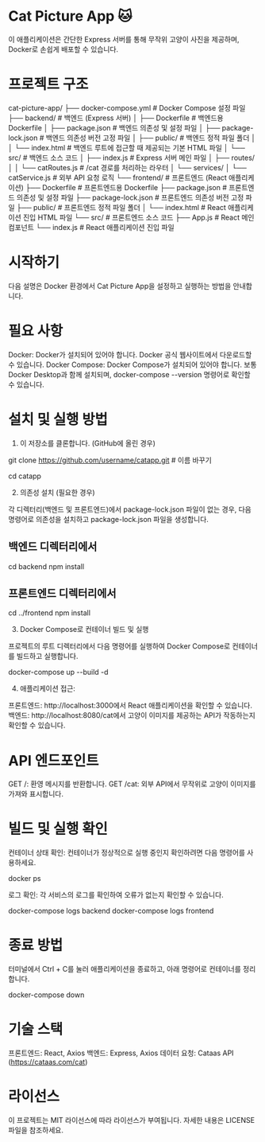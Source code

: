 # Cat Picture App 🐱

이 애플리케이션은 간단한 Express 서버를 통해 무작위 고양이 사진을 제공하며, Docker로 손쉽게 배포할 수 있습니다.

# 프로젝트 구조

cat-picture-app/
├── docker-compose.yml # Docker Compose 설정 파일
├── backend/ # 백엔드 (Express 서버)
│ ├── Dockerfile # 백엔드용 Dockerfile
│ ├── package.json # 백엔드 의존성 및 설정 파일
│ ├── package-lock.json # 백엔드 의존성 버전 고정 파일
│ ├── public/ # 백엔드 정적 파일 폴더
│ │ └── index.html # 백엔드 루트에 접근할 때 제공되는 기본 HTML 파일
│ └── src/ # 백엔드 소스 코드
│ ├── index.js # Express 서버 메인 파일
│ ├── routes/
│ │ └── catRoutes.js # /cat 경로를 처리하는 라우터
│ └── services/
│ └── catService.js # 외부 API 요청 로직
└── frontend/ # 프론트엔드 (React 애플리케이션)
├── Dockerfile # 프론트엔드용 Dockerfile
├── package.json # 프론트엔드 의존성 및 설정 파일
├── package-lock.json # 프론트엔드 의존성 버전 고정 파일
├── public/ # 프론트엔드 정적 파일 폴더
│ └── index.html # React 애플리케이션 진입 HTML 파일
└── src/ # 프론트엔드 소스 코드
├── App.js # React 메인 컴포넌트
└── index.js # React 애플리케이션 진입 파일

# 시작하기

다음 설명은 Docker 환경에서 Cat Picture App을 설정하고 실행하는 방법을 안내합니다.

# 필요 사항

Docker: Docker가 설치되어 있어야 합니다. Docker 공식 웹사이트에서 다운로드할 수 있습니다.
Docker Compose: Docker Compose가 설치되어 있어야 합니다. 보통 Docker Desktop과 함께 설치되며, docker-compose --version 명령어로 확인할 수 있습니다.

# 설치 및 실행 방법

1. 이 저장소를 클론합니다. (GitHub에 올린 경우)

git clone https://github.com/username/catapp.git # 이름 바꾸기

cd catapp

2. 의존성 설치 (필요한 경우)

각 디렉터리(백엔드 및 프론트엔드)에서 package-lock.json 파일이 없는 경우, 다음 명령어로 의존성을 설치하고 package-lock.json 파일을 생성합니다.

## 백엔드 디렉터리에서

cd backend
npm install

## 프론트엔드 디렉터리에서

cd ../frontend
npm install

3. Docker Compose로 컨테이너 빌드 및 실행

프로젝트의 루트 디렉터리에서 다음 명령어를 실행하여 Docker Compose로 컨테이너를 빌드하고 실행합니다.

docker-compose up --build -d

4. 애플리케이션 접근:

프론트엔드: http://localhost:3000에서 React 애플리케이션을 확인할 수 있습니다.
백엔드: http://localhost:8080/cat에서 고양이 이미지를 제공하는 API가 작동하는지 확인할 수 있습니다.

# API 엔드포인트

GET /: 환영 메시지를 반환합니다.
GET /cat: 외부 API에서 무작위로 고양이 이미지를 가져와 표시합니다.

# 빌드 및 실행 확인

컨테이너 상태 확인: 컨테이너가 정상적으로 실행 중인지 확인하려면 다음 명령어를 사용하세요.

docker ps

로그 확인: 각 서비스의 로그를 확인하여 오류가 없는지 확인할 수 있습니다.

docker-compose logs backend
docker-compose logs frontend

# 종료 방법

터미널에서 Ctrl + C를 눌러 애플리케이션을 종료하고, 아래 명령어로 컨테이너를 정리합니다.

docker-compose down

# 기술 스택

프론트엔드: React, Axios
백엔드: Express, Axios
데이터 요청: Cataas API (https://cataas.com/cat)

# 라이선스

이 프로젝트는 MIT 라이선스에 따라 라이선스가 부여됩니다. 자세한 내용은 LICENSE 파일을 참조하세요.
